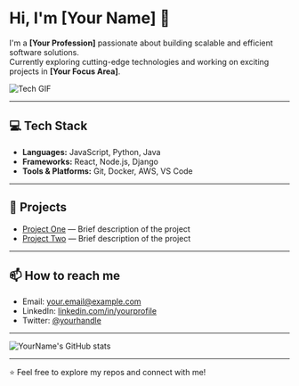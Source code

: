 # Hi, I'm [Your Name] 👋

I'm a **[Your Profession]** passionate about building scalable and efficient software solutions.  
Currently exploring cutting-edge technologies and working on exciting projects in **[Your Focus Area]**.

![Tech GIF](https://media.giphy.com/media/l0HlOvJ7yaacpuSas/giphy.gif)

---

## 💻 Tech Stack

- **Languages:** JavaScript, Python, Java
- **Frameworks:** React, Node.js, Django
- **Tools & Platforms:** Git, Docker, AWS, VS Code

---

## 🚀 Projects

- [Project One](https://github.com/yourusername/project-one) — Brief description of the project
- [Project Two](https://github.com/yourusername/project-two) — Brief description of the project

---

## 📫 How to reach me

- Email: your.email@example.com  
- LinkedIn: [linkedin.com/in/yourprofile](https://linkedin.com/in/yourprofile)  
- Twitter: [@yourhandle](https://twitter.com/yourhandle)

---

![YourName's GitHub stats](https://github-readme-stats.vercel.app/api?username=yourusername&show_icons=true&theme=radical)

---

⭐ Feel free to explore my repos and connect with me!

